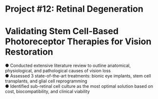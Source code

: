 # Project #12: Retinal Degeneration 
# Validating Stem Cell-Based Photoreceptor Therapies for Vision Restoration

● Conducted extensive literature review to outline anatomical, physiological, and pathological causes of vision loss                
● Assessed 3 state-of-the-art treatments: bionic eye implants, stem cell transplants, and glial cell reprogramming                   
● Identified sub-retinal cell culture as the most optimal solution based on cost, biocompatibility, and clinical viability                  
